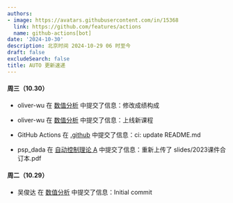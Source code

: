 ```yaml
---
authors:
- image: https://avatars.githubusercontent.com/in/15368
  link: https://github.com/features/actions
  name: github-actions[bot]
date: '2024-10-30'
description: 北京时间 2024-10-29 06 时至今
draft: false
excludeSearch: false
title: AUTO 更新速递
---
```


#### 周三（10.30）

- oliver-wu 在 [数值分析](https://github.com/HITSZ-OpenAuto/MATH4004) 中提交了信息：修改成绩构成

- oliver-wu 在 [数值分析](https://github.com/HITSZ-OpenAuto/MATH4004) 中提交了信息：上线新课程

- GitHub Actions 在 [.github](https://github.com/HITSZ-OpenAuto/.github) 中提交了信息：ci: update README.md

- psp_dada 在 [自动控制理论 A](https://github.com/HITSZ-OpenAuto/AUTO3001A) 中提交了信息：重新上传了 slides/2023课件合订本.pdf

#### 周二（10.29）

- 吴俊达 在 [数值分析](https://github.com/HITSZ-OpenAuto/MATH4004) 中提交了信息：Initial commit

